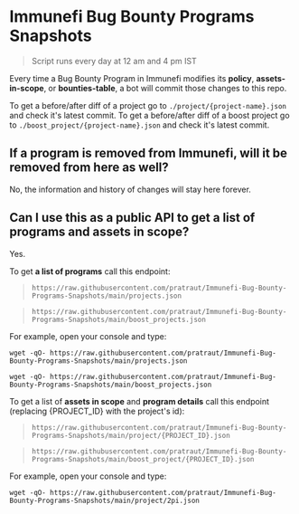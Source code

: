# Immunefi Bug Bounty Programs Snapshots
> Script runs every day at 12 am and 4 pm IST

Every time a Bug Bounty Program in Immunefi modifies its **policy**, **assets-in-scope**, or **bounties-table**, a bot will commit those changes to this repo.

To get a before/after diff of a project go to `./project/{project-name}.json` and check it's latest commit.
To get a before/after diff of a boost project go to `./boost_project/{project-name}.json` and check it's latest commit.

## If a program is removed from Immunefi, will it be removed from here as well?
No, the information and history of changes will stay here forever.

## Can I use this as a public API to get a list of programs and assets in scope?
Yes.

To get **a list of programs** call this endpoint:

> `https://raw.githubusercontent.com/pratraut/Immunefi-Bug-Bounty-Programs-Snapshots/main/projects.json`

> `https://raw.githubusercontent.com/pratraut/Immunefi-Bug-Bounty-Programs-Snapshots/main/boost_projects.json`

For example, open your console and type:
```
wget -qO- https://raw.githubusercontent.com/pratraut/Immunefi-Bug-Bounty-Programs-Snapshots/main/projects.json

wget -qO- https://raw.githubusercontent.com/pratraut/Immunefi-Bug-Bounty-Programs-Snapshots/main/boost_projects.json
```

To get a list of **assets in scope** and **program details** call this endpoint (replacing {PROJECT_ID} with the project's id):

> `https://raw.githubusercontent.com/pratraut/Immunefi-Bug-Bounty-Programs-Snapshots/main/project/{PROJECT_ID}.json`

> `https://raw.githubusercontent.com/pratraut/Immunefi-Bug-Bounty-Programs-Snapshots/main/boost_project/{PROJECT_ID}.json`

For example, open your console and type:
```
wget -qO- https://raw.githubusercontent.com/pratraut/Immunefi-Bug-Bounty-Programs-Snapshots/main/project/2pi.json
```
